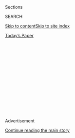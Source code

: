 <div id="app">

<div>

<div>

<div>

<div class="NYTAppHideMasthead css-1q2w90k e1suatyy0">

<div class="section css-ui9rw0 e1suatyy2">

<div class="css-eph4ug er09x8g0">

<div class="css-6n7j50">

</div>

<span class="css-1dv1kvn">Sections</span>

<div class="css-10488qs">

<span class="css-1dv1kvn">SEARCH</span>

</div>

[Skip to content](#site-content)[Skip to site index](#site-index)

</div>

<div class="css-10698na e1huz5gh0">

</div>

</div>

<div id="masthead-bar-one" class="section hasLinks css-15hmgas e1csuq9d3">

<div class="css-uqyvli e1csuq9d0">

</div>

<div class="css-1uqjmks e1csuq9d1">

</div>

<div class="css-9e9ivx">

[](https://myaccount.nytimes.com/auth/login?response_type=cookie&client_id=vi)

</div>

<div class="css-1bvtpon e1csuq9d2">

[Today’s Paper](https://www.nytimes.com/section/todayspaper)

</div>

</div>

</div>

</div>

<div data-aria-hidden="false">

<div id="site-content" role="main">

<div>

<div class="css-1aor85t" style="opacity:0.000000001;z-index:-1;visibility:hidden">

<div class="css-1hqnpie">

<div class="css-epjblv">

<span class="css-17xtcya">[Opinion](/section/opinion)</span><span class="css-x15j1o">|</span><span class="css-fwqvlz">Call
a Thing a Thing</span>

</div>

<div class="css-k008qs">

<div class="css-1iwv8en">

<span class="css-18z7m18"></span>

<div>

</div>

</div>

<span class="css-1n6z4y">https://nyti.ms/2BJmKBv</span>

<div class="css-1705lsu">

<div class="css-4xjgmj">

<div class="css-4skfbu" role="toolbar" data-aria-label="Social Media Share buttons, Save button, and Comments Panel with current comment count" data-testid="share-tools">

  - 
  - 
  - 
  - 
    
    <div class="css-6n7j50">
    
    </div>

  - 
  - 

</div>

</div>

</div>

</div>

</div>

</div>

<div id="NYT_TOP_BANNER_REGION" class="css-13pd83m">

</div>

<div id="top-wrapper" class="css-1sy8kpn">

<div id="top-slug" class="css-l9onyx">

Advertisement

</div>

[Continue reading the main story](#after-top)

<div class="ad top-wrapper" style="text-align:center;height:100%;display:block;min-height:250px">

<div id="top" class="place-ad" data-position="top" data-size-key="top">

</div>

</div>

<div id="after-top">

</div>

</div>

<div>

<div class="css-v5btjw etb61u70">

<div class="css-v05ibm etb61u71">

[Opinion](/section/opinion)

</div>

</div>

<div id="sponsor-wrapper" class="css-1hyfx7x">

<div id="sponsor-slug" class="css-19vbshk">

Supported by

</div>

[Continue reading the main story](#after-sponsor)

<div id="sponsor" class="ad sponsor-wrapper" style="text-align:center;height:100%;display:block">

</div>

<div id="after-sponsor">

</div>

</div>

<div class="css-186x18t">

</div>

<div class="css-1vkm6nb ehdk2mb0">

# Call a Thing a Thing

</div>

White supremacy is the biggest racial problem this country faces, and
has faced.

<div class="css-18e8msd">

<div class="css-vp77d3 epjyd6m0">

<div class="css-1p10dcb ey68jwv0" data-aria-hidden="true">

[![Charles M.
Blow](https://static01.nyt.com/images/2018/04/02/opinion/charles-m-blow/charles-m-blow-thumbLarge.png
"Charles M. Blow")](https://www.nytimes.com/by/charles-m-blow)

</div>

<div class="css-1baulvz">

By [<span class="css-1baulvz last-byline" itemprop="name">Charles M.
Blow</span>](https://www.nytimes.com/by/charles-m-blow)

<div class="css-8atqhb">

Opinion Columnist

</div>

</div>

</div>

  - July 8, 2020

  - 
    
    <div class="css-4xjgmj">
    
    <div class="css-d8bdto" role="toolbar" data-aria-label="Social Media Share buttons, Save button, and Comments Panel with current comment count" data-testid="share-tools">
    
      - 
      - 
      - 
      - 
        
        <div class="css-6n7j50">
        
        </div>
    
      - 
      - 
    
    </div>
    
    </div>

</div>

<div class="css-79elbk" data-testid="photoviewer-wrapper">

<div class="css-z3e15g" data-testid="photoviewer-wrapper-hidden">

</div>

<div class="css-1a48zt4 ehw59r15" data-testid="photoviewer-children">

![<span class="css-16f3y1r e13ogyst0" data-aria-hidden="true">Protesters
gathered for a peaceful demonstration against the systemic oppression of
people of color in Brooklyn on June
19.</span><span class="css-cnj6d5 e1z0qqy90" itemprop="copyrightHolder"><span class="css-1ly73wi e1tej78p0">Credit...</span><span><span>Demetrius
Freeman for The New York
Times</span></span></span>](https://static01.nyt.com/images/2020/07/08/opinion/08blow1/merlin_173707008_ffe177c8-ba1a-49e8-bbdf-2aaff62665ff-articleLarge.jpg?quality=75&auto=webp&disable=upscale)

</div>

</div>

</div>

<div class="section meteredContent css-1r7ky0e" name="articleBody" itemprop="articleBody">

<div class="css-1fanzo5 StoryBodyCompanionColumn">

<div class="css-53u6y8">

Now that we are deep into protests over racism, inequality and police
brutality — protests that I’ve come to see as a revisiting of Freedom
Summer —<span class="css-8l6xbc evw5hdy0">  </span>it is clear that
Donald Trump sees the activation of white nationalism and anti-otherness
as his path to re-election. We are engaged in yet another national
conversation about race and racism, privilege and oppression.

But, as is usually the case, the language we used to describe the moment
is lacking. We — the public and the media, including this newspaper,
including, in the past, this very column — often use, consciously or
not, language that shields anti-Black white supremacy, rather than to
expose it and hold it accountable.

We use all manner of euphemisms and terms of art to keep from directly
addressing the racial reality in America. This may be some holdover from
a bygone time, but it is now time for it to come to an end.

Take for instance the term “race relations.” Polling organizations like
Gallup and the Pew Research Center often ask respondents how they feel
about the state of race relations in the country.

</div>

</div>

<div class="css-1fanzo5 StoryBodyCompanionColumn">

<div class="css-53u6y8">

I have never fully understood what this meant. It suggests a
relationship that swings from harmony to disharmony. But that is not the
way race is structured or animated in this country. From the beginning,
the racial dynamics in America have been about power, equality and
access, or the lack thereof.

Protests, and even violence, have erupted when white people felt their
hold on those things was threatened or when Black people — or Indigenous
people, or Hispanics — rebelled against those things being denied.

So what are the relations here? It is a linguistic sidestep that avoids
the true issue: anti-Black and anti-other white supremacy.

It also seems that the way people interpret that question is in direct
proportion to the intensity of revolt that’s taking place at a
particular time. Satisfaction with race relations is somewhat correlated
with the silence of the oppressed. When they stop being silent, it
affects the outcome.

After the rise of Black Lives Matter, satisfaction with race relations
suffered a sustained drop.

The same can be said for the term “racial tension.” Read your news
carefully and pay close attention to television and your podcasts and
you will hear this phrase repeated. Someone is inflaming racial tensions
or trying to cool them. But again, what does this mean?

</div>

</div>

<div class="css-1fanzo5 StoryBodyCompanionColumn">

<div class="css-53u6y8">

Is the act of taking to the streets to demand justice a form of tension?
Again, whenever people object to their oppression, it is framed as
problematic to peaceful coexistence. Furthermore, this tension between
the oppressed and the oppressors has always existed and always will. The
lulls you experience between explosive revolts of the oppressed should
never be mistaken as harmony. They should be taken as rest breaks.

Then there are ever-present terms like “racial unity” and “racial
division.” America loves to frame race in this country around unity
rather than equality. But, to do so robs the oppressed of legitimate
grievance.

I’ve never understood the aim of bringing people together in unity
absent the removal of anti-Black white supremacist social and political
frameworks. It is one thing to experience transracial unity with an ally
who is fighting just as hard for your liberation as you are. But it is
literally impossible for me to unify with someone perfectly happy with
the current state of affairs, which included the oppression of people
who look like me.

Most of these phrases suggest a false premise, that white people and
nonwhite ones are operating from equal positions of power in this
society and are simply not getting along or agreeing on issues.

In other words, by implication, they make nonwhite people equally at
fault for the state of race in America, when both history and social
science demonstrate, unequivocally, that this is not true.

It is almost like we are experiencing a Lost Cause revisionism in our
language on the issue of race.

It is time for us to simply call a thing a thing: White supremacy is the
biggest racial problem this country faces, and has faced. It is almost
always the cause of unrest around race. It has been used to slaughter
and destroy, to oppress and imprison. It manifests in every segment of
American life.

</div>

</div>

<div class="css-1fanzo5 StoryBodyCompanionColumn">

<div class="css-53u6y8">

It is odd that we are so timid about using it now because the white men
who were the architects of modern white supremacy used it freely.

Mississippi was one of the first states to rewrite its constitution for
the [express purpose of codifying white
supremacy](https://www.jstor.org/stable/25434804?read-now=1&seq=1), and
states across the South followed the Mississippi example.

As one delegate at the [Mississippi constitutional convention
of 1890](https://archive.org/stream/journalproceedi01convgoog#page/n273/mode/2up/search/It+is+the+manifest+intention+of+this+Convention+to+secure+to+the+State+of+Mississippi)
put it*: “*It is the manifest intention of this Convention to secure to
the State of Mississippi, ‘white supremacy.’ ”

One hundred and thirty years on, we are still fighting against this
architecture.

Until we stop playing cute about these facts, until we stop walking
around it like it’s not the root, our dialogue will continue to be
hamstrung.

*The Times is committed to publishing* [*a diversity of
letters*](https://www.nytimes.com/2019/01/31/opinion/letters/letters-to-editor-new-york-times-women.html)
*to the editor. We’d like to hear what you think about this or any of
our articles. Here are some*
[*tips*](https://help.nytimes.com/hc/en-us/articles/115014925288-How-to-submit-a-letter-to-the-editor)*.
And here’s our email:*
[*letters@nytimes.com*](mailto:letters@nytimes.com)*.*

*Follow The New York Times Opinion section on*
[*Facebook*](https://www.facebook.com/nytopinion) *and* [*Twitter
(@NYTopinion)*](http://twitter.com/NYTOpinion)*, and*
[*Instagram*](https://www.instagram.com/nytopinion/)*.*

</div>

</div>

</div>

<div>

</div>

<div>

</div>

<div>

</div>

<div>

<div id="bottom-wrapper" class="css-1ede5it">

<div id="bottom-slug" class="css-l9onyx">

Advertisement

</div>

[Continue reading the main story](#after-bottom)

<div id="bottom" class="ad bottom-wrapper" style="text-align:center;height:100%;display:block;min-height:90px">

</div>

<div id="after-bottom">

</div>

</div>

</div>

</div>

</div>

## Site Index

<div>

</div>

## Site Information Navigation

  - [© <span>2020</span> <span>The New York Times
    Company</span>](https://help.nytimes.com/hc/en-us/articles/115014792127-Copyright-notice)

<!-- end list -->

  - [NYTCo](https://www.nytco.com/)
  - [Contact
    Us](https://help.nytimes.com/hc/en-us/articles/115015385887-Contact-Us)
  - [Work with us](https://www.nytco.com/careers/)
  - [Advertise](https://nytmediakit.com/)
  - [T Brand Studio](http://www.tbrandstudio.com/)
  - [Your Ad
    Choices](https://www.nytimes.com/privacy/cookie-policy#how-do-i-manage-trackers)
  - [Privacy](https://www.nytimes.com/privacy)
  - [Terms of
    Service](https://help.nytimes.com/hc/en-us/articles/115014893428-Terms-of-service)
  - [Terms of
    Sale](https://help.nytimes.com/hc/en-us/articles/115014893968-Terms-of-sale)
  - [Site Map](https://spiderbites.nytimes.com)
  - [Help](https://help.nytimes.com/hc/en-us)
  - [Subscriptions](https://www.nytimes.com/subscription?campaignId=37WXW)

</div>

</div>

</div>

</div>
